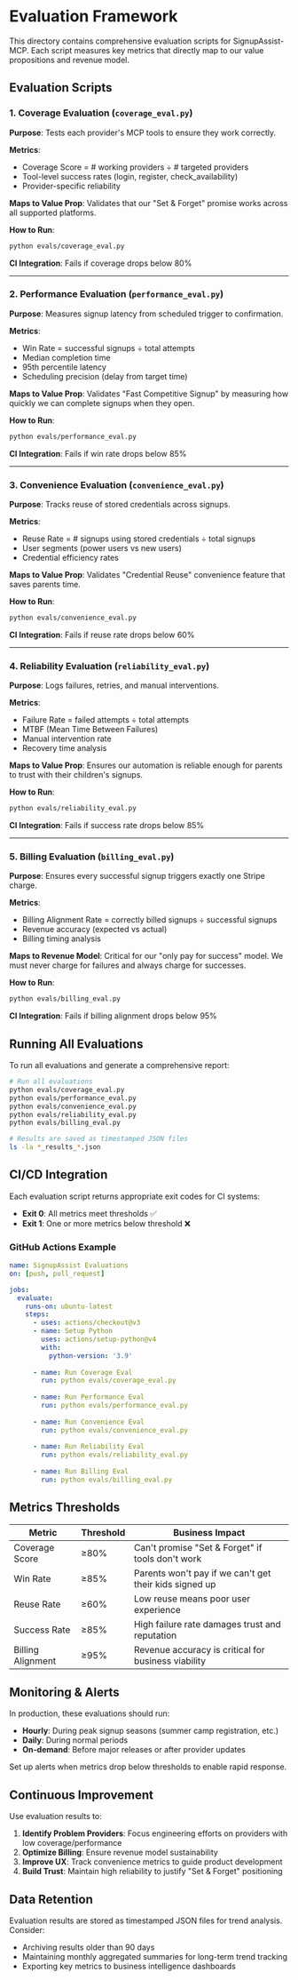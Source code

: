 # Evaluation Framework

This directory contains comprehensive evaluation scripts for SignupAssist-MCP. Each script measures key metrics that directly map to our value propositions and revenue model.

## Evaluation Scripts

### 1. Coverage Evaluation (`coverage_eval.py`)
**Purpose**: Tests each provider's MCP tools to ensure they work correctly.

**Metrics**:
- Coverage Score = # working providers ÷ # targeted providers
- Tool-level success rates (login, register, check_availability)
- Provider-specific reliability

**Maps to Value Prop**: Validates that our "Set & Forget" promise works across all supported platforms.

**How to Run**:
```bash
python evals/coverage_eval.py
```

**CI Integration**: Fails if coverage drops below 80%

---

### 2. Performance Evaluation (`performance_eval.py`)
**Purpose**: Measures signup latency from scheduled trigger to confirmation.

**Metrics**:
- Win Rate = successful signups ÷ total attempts
- Median completion time
- 95th percentile latency
- Scheduling precision (delay from target time)

**Maps to Value Prop**: Validates "Fast Competitive Signup" by measuring how quickly we can complete signups when they open.

**How to Run**:
```bash
python evals/performance_eval.py
```

**CI Integration**: Fails if win rate drops below 85%

---

### 3. Convenience Evaluation (`convenience_eval.py`)
**Purpose**: Tracks reuse of stored credentials across signups.

**Metrics**:
- Reuse Rate = # signups using stored credentials ÷ total signups
- User segments (power users vs new users)
- Credential efficiency rates

**Maps to Value Prop**: Validates "Credential Reuse" convenience feature that saves parents time.

**How to Run**:
```bash
python evals/convenience_eval.py
```

**CI Integration**: Fails if reuse rate drops below 60%

---

### 4. Reliability Evaluation (`reliability_eval.py`)
**Purpose**: Logs failures, retries, and manual interventions.

**Metrics**:
- Failure Rate = failed attempts ÷ total attempts
- MTBF (Mean Time Between Failures)
- Manual intervention rate
- Recovery time analysis

**Maps to Value Prop**: Ensures our automation is reliable enough for parents to trust with their children's signups.

**How to Run**:
```bash
python evals/reliability_eval.py
```

**CI Integration**: Fails if success rate drops below 85%

---

### 5. Billing Evaluation (`billing_eval.py`)
**Purpose**: Ensures every successful signup triggers exactly one Stripe charge.

**Metrics**:
- Billing Alignment Rate = correctly billed signups ÷ successful signups
- Revenue accuracy (expected vs actual)
- Billing timing analysis

**Maps to Revenue Model**: Critical for our "only pay for success" model. We must never charge for failures and always charge for successes.

**How to Run**:
```bash
python evals/billing_eval.py
```

**CI Integration**: Fails if billing alignment drops below 95%

## Running All Evaluations

To run all evaluations and generate a comprehensive report:

```bash
# Run all evaluations
python evals/coverage_eval.py
python evals/performance_eval.py  
python evals/convenience_eval.py
python evals/reliability_eval.py
python evals/billing_eval.py

# Results are saved as timestamped JSON files
ls -la *_results_*.json
```

## CI/CD Integration

Each evaluation script returns appropriate exit codes for CI systems:
- **Exit 0**: All metrics meet thresholds ✅
- **Exit 1**: One or more metrics below threshold ❌

### GitHub Actions Example

```yaml
name: SignupAssist Evaluations
on: [push, pull_request]

jobs:
  evaluate:
    runs-on: ubuntu-latest
    steps:
      - uses: actions/checkout@v3
      - name: Setup Python
        uses: actions/setup-python@v4
        with:
          python-version: '3.9'
      
      - name: Run Coverage Eval
        run: python evals/coverage_eval.py
      
      - name: Run Performance Eval  
        run: python evals/performance_eval.py
        
      - name: Run Convenience Eval
        run: python evals/convenience_eval.py
        
      - name: Run Reliability Eval
        run: python evals/reliability_eval.py
        
      - name: Run Billing Eval
        run: python evals/billing_eval.py
```

## Metrics Thresholds

| Metric | Threshold | Business Impact |
|--------|-----------|------------------|
| Coverage Score | ≥80% | Can't promise "Set & Forget" if tools don't work |
| Win Rate | ≥85% | Parents won't pay if we can't get their kids signed up |
| Reuse Rate | ≥60% | Low reuse means poor user experience |
| Success Rate | ≥85% | High failure rate damages trust and reputation |
| Billing Alignment | ≥95% | Revenue accuracy is critical for business viability |

## Monitoring & Alerts

In production, these evaluations should run:
- **Hourly**: During peak signup seasons (summer camp registration, etc.)
- **Daily**: During normal periods
- **On-demand**: Before major releases or after provider updates

Set up alerts when metrics drop below thresholds to enable rapid response.

## Continuous Improvement

Use evaluation results to:

1. **Identify Problem Providers**: Focus engineering efforts on providers with low coverage/performance
2. **Optimize Billing**: Ensure revenue model sustainability
3. **Improve UX**: Track convenience metrics to guide product development  
4. **Build Trust**: Maintain high reliability to justify "Set & Forget" positioning

## Data Retention

Evaluation results are stored as timestamped JSON files for trend analysis. Consider:
- Archiving results older than 90 days
- Maintaining monthly aggregated summaries for long-term trend tracking
- Exporting key metrics to business intelligence dashboards